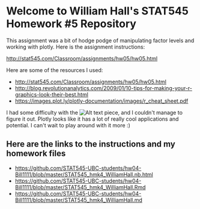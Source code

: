 # Welcome to William Hall's STAT545 Homework #5 Repository

This assignment was a bit of hodge podge of manipulating factor levels and working with plotly. Here is the assignment instructions:

http://stat545.com/Classroom/assignments/hw05/hw05.html

Here are some of the resources I used:

- http://stat545.com/Classroom/assignments/hw05/hw05.html
- http://blog.revolutionanalytics.com/2009/01/10-tips-for-making-your-r-graphics-look-their-best.html
- https://images.plot.ly/plotly-documentation/images/r_cheat_sheet.pdf
    

I had some difficulty with the ![Alt text](/path/to/img.png) piece, and I couldn't manage to figure it out. Plotly looks like it has a lot of really cool applications and potential. I can't wait to play around with it more :)


## Here are the links to the instructions and my homework files

- https://github.com/STAT545-UBC-students/hw04-Bill1111/blob/master/STAT545_hmk4_WilliamHall.nb.html
- https://github.com/STAT545-UBC-students/hw04-Bill1111/blob/master/STAT545_hmk4_WilliamHall.Rmd
- https://github.com/STAT545-UBC-students/hw04-Bill1111/blob/master/STAT545_hmk4_WilliamHall.md



